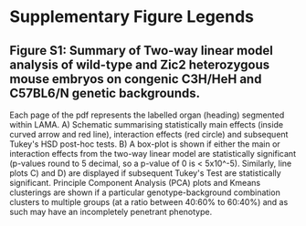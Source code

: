 # Supplementary Figure Legends

## Figure S1: Summary of Two-way linear model analysis of wild-type and Zic2 heterozygous mouse embryos on congenic C3H/HeH and C57BL6/N genetic backgrounds. 
Each page of the pdf represents the labelled organ (heading) segmented within LAMA. A) Schematic summarising statistically main effects (inside curved arrow and red line), interaction effects (red circle) and subsequent Tukey's HSD post-hoc tests. B) A box-plot is shown if either the main or interaction effects from the two-way linear model are statistically significant (p-values round to 5 decimal, so a p-value of 0 is < 5x10^-5). Similarly, line plots C) and D) are displayed if subsequent Tukey's Test are statistically significant. Principle Component Analysis (PCA) plots and Kmeans clusterings are shown if a particular genotype-background combination clusters to multiple groups (at a ratio between 40:60% to 60:40%) and as such may have an incompletely penetrant phenotype.
